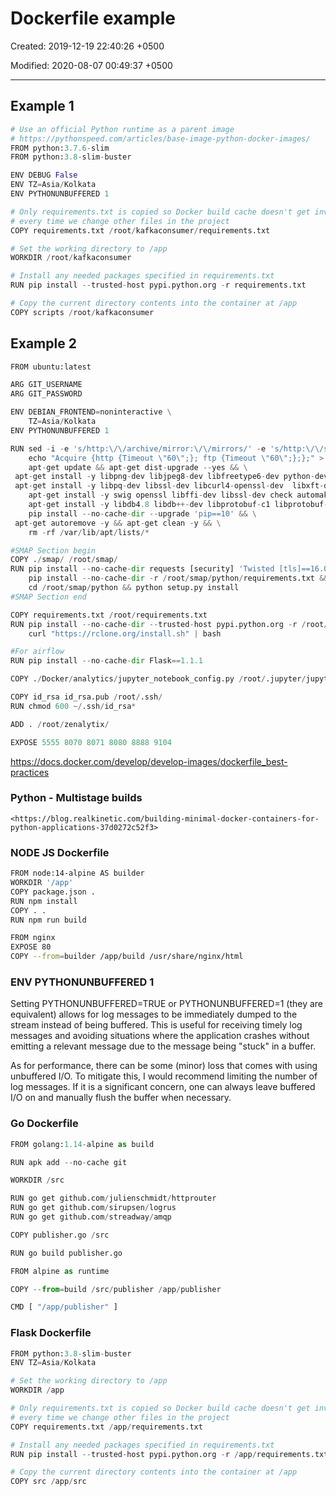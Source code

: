 # Dockerfile example

Created: 2019-12-19 22:40:26 +0500

Modified: 2020-08-07 00:49:37 +0500

---

## Example 1

```python
# Use an official Python runtime as a parent image
# https://pythonspeed.com/articles/base-image-python-docker-images/
FROM python:3.7.6-slim
FROM python:3.8-slim-buster

ENV DEBUG False
ENV TZ=Asia/Kolkata
ENV PYTHONUNBUFFERED 1

# Only requirements.txt is copied so Docker build cache doesn't get invalidated
# every time we change other files in the project
COPY requirements.txt /root/kafkaconsumer/requirements.txt

# Set the working directory to /app
WORKDIR /root/kafkaconsumer

# Install any needed packages specified in requirements.txt
RUN pip install --trusted-host pypi.python.org -r requirements.txt

# Copy the current directory contents into the container at /app
COPY scripts /root/kafkaconsumer
```

## Example 2

```python
FROM ubuntu:latest

ARG GIT_USERNAME
ARG GIT_PASSWORD

ENV DEBIAN_FRONTEND=noninteractive \
    TZ=Asia/Kolkata
ENV PYTHONUNBUFFERED 1

RUN sed -i -e 's/http:\/\/archive/mirror:\/\/mirrors/' -e 's/http:\/\/security/mirror:\/\/mirrors/' -e 's/\/ubuntu\//\/mirrors.txt/' /etc/apt/sources.list && \
    echo "Acquire {http {Timeout \"60\";}; ftp {Timeout \"60\";};};" > /etc/apt/apt.conf.d/custom-apt.conf && \
    apt-get update && apt-get dist-upgrade --yes && \
 apt-get install -y libpng-dev libjpeg8-dev libfreetype6-dev python-dev python-pip libfreetype6-dev && \
 apt-get install -y libpq-dev libssl-dev libcurl4-openssl-dev  libxft-dev libev-dev git curl vim p7zip-full && \
    apt-get install -y swig openssl libffi-dev libssl-dev check automake build-essential zlib1g zlib1g-dev autoconf libtool && \
    apt-get install -y libdb4.8 libdb++-dev libprotobuf-c1 libprotobuf-c-dev protobuf-c-compiler openvpn iputils-ping && \
    pip install --no-cache-dir --upgrade 'pip==10' && \
 apt-get autoremove -y && apt-get clean -y && \
    rm -rf /var/lib/apt/lists/*

#SMAP Section begin
COPY ./smap/ /root/smap/
RUN pip install --no-cache-dir requests [security] 'Twisted [tls]==16.0.0' pyopenssl && \
    pip install --no-cache-dir -r /root/smap/python/requirements.txt && \
    cd /root/smap/python && python setup.py install
#SMAP Section end

COPY requirements.txt /root/requirements.txt
RUN pip install --no-cache-dir --trusted-host pypi.python.org -r /root/requirements.txt && \
    curl "https://rclone.org/install.sh" | bash

#For airflow
RUN pip install --no-cache-dir Flask==1.1.1

COPY ./Docker/analytics/jupyter_notebook_config.py /root/.jupyter/jupyter_notebook_config.py

COPY id_rsa id_rsa.pub /root/.ssh/
RUN chmod 600 ~/.ssh/id_rsa*

ADD . /root/zenalytix/

EXPOSE 5555 8070 8071 8080 8888 9104
```

<https://docs.docker.com/develop/develop-images/dockerfile_best-practices>

### Python - Multistage builds

    <https://blog.realkinetic.com/building-minimal-docker-containers-for-python-applications-37d0272c52f3>

### NODE JS Dockerfile

```bash
FROM node:14-alpine AS builder
WORKDIR '/app'
COPY package.json .
RUN npm install
COPY . .
RUN npm run build

FROM nginx
EXPOSE 80
COPY --from=builder /app/build /usr/share/nginx/html
```

### ENV PYTHONUNBUFFERED 1

Setting PYTHONUNBUFFERED=TRUE or PYTHONUNBUFFERED=1 (they are equivalent) allows for log messages to be immediately dumped to the stream instead of being buffered. This is useful for receiving timely log messages and avoiding situations where the application crashes without emitting a relevant message due to the message being "stuck" in a buffer.

As for performance, there can be some (minor) loss that comes with using unbuffered I/O. To mitigate this, I would recommend limiting the number of log messages. If it is a significant concern, one can always leave buffered I/O on and manually flush the buffer when necessary.

### Go Dockerfile

```python
FROM golang:1.14-alpine as build

RUN apk add --no-cache git

WORKDIR /src

RUN go get github.com/julienschmidt/httprouter
RUN go get github.com/sirupsen/logrus
RUN go get github.com/streadway/amqp

COPY publisher.go /src

RUN go build publisher.go

FROM alpine as runtime

COPY --from=build /src/publisher /app/publisher

CMD [ "/app/publisher" ]
```

### Flask Dockerfile

```python
FROM python:3.8-slim-buster
ENV TZ=Asia/Kolkata

# Set the working directory to /app
WORKDIR /app

# Only requirements.txt is copied so Docker build cache doesn't get invalidated
# every time we change other files in the project
COPY requirements.txt /app/requirements.txt

# Install any needed packages specified in requirements.txt
RUN pip install --trusted-host pypi.python.org -r /app/requirements.txt

# Copy the current directory contents into the container at /app
COPY src /app/src
```
